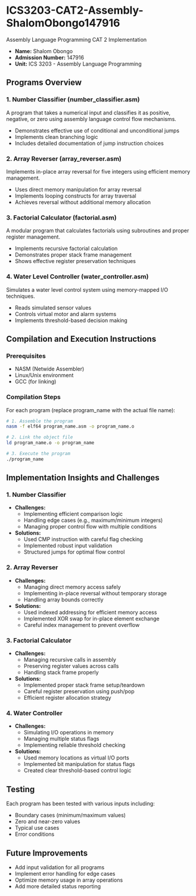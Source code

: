 # ICS3203-CAT2-Assembly-ShalomObongo147916

Assembly Language Programming CAT 2 Implementation
- **Name:** Shalom Obongo
- **Admission Number:** 147916
- **Unit:** ICS 3203 - Assembly Language Programming

## Programs Overview

### 1. Number Classifier (number_classifier.asm)
A program that takes a numerical input and classifies it as positive, negative, or zero using assembly language control flow mechanisms.
- Demonstrates effective use of conditional and unconditional jumps
- Implements clean branching logic
- Includes detailed documentation of jump instruction choices

### 2. Array Reverser (array_reverser.asm)
Implements in-place array reversal for five integers using efficient memory management.
- Uses direct memory manipulation for array reversal
- Implements looping constructs for array traversal
- Achieves reversal without additional memory allocation

### 3. Factorial Calculator (factorial.asm)
A modular program that calculates factorials using subroutines and proper register management.
- Implements recursive factorial calculation
- Demonstrates proper stack frame management
- Shows effective register preservation techniques

### 4. Water Level Controller (water_controller.asm)
Simulates a water level control system using memory-mapped I/O techniques.
- Reads simulated sensor values
- Controls virtual motor and alarm systems
- Implements threshold-based decision making

## Compilation and Execution Instructions

### Prerequisites
- NASM (Netwide Assembler)
- Linux/Unix environment
- GCC (for linking)

### Compilation Steps
For each program (replace program_name with the actual file name):

```bash
# 1. Assemble the program
nasm -f elf64 program_name.asm -o program_name.o

# 2. Link the object file
ld program_name.o -o program_name

# 3. Execute the program
./program_name
```

## Implementation Insights and Challenges

### 1. Number Classifier
- **Challenges:**
  - Implementing efficient comparison logic
  - Handling edge cases (e.g., maximum/minimum integers)
  - Managing proper control flow with multiple conditions
- **Solutions:**
  - Used CMP instruction with careful flag checking
  - Implemented robust input validation
  - Structured jumps for optimal flow control

### 2. Array Reverser
- **Challenges:**
  - Managing direct memory access safely
  - Implementing in-place reversal without temporary storage
  - Handling array bounds correctly
- **Solutions:**
  - Used indexed addressing for efficient memory access
  - Implemented XOR swap for in-place element exchange
  - Careful index management to prevent overflow

### 3. Factorial Calculator
- **Challenges:**
  - Managing recursive calls in assembly
  - Preserving register values across calls
  - Handling stack frame properly
- **Solutions:**
  - Implemented proper stack frame setup/teardown
  - Careful register preservation using push/pop
  - Efficient register allocation strategy

### 4. Water Controller
- **Challenges:**
  - Simulating I/O operations in memory
  - Managing multiple status flags
  - Implementing reliable threshold checking
- **Solutions:**
  - Used memory locations as virtual I/O ports
  - Implemented bit manipulation for status flags
  - Created clear threshold-based control logic

## Testing
Each program has been tested with various inputs including:
- Boundary cases (minimum/maximum values)
- Zero and near-zero values
- Typical use cases
- Error conditions

## Future Improvements
- Add input validation for all programs
- Implement error handling for edge cases
- Optimize memory usage in array operations
- Add more detailed status reporting
